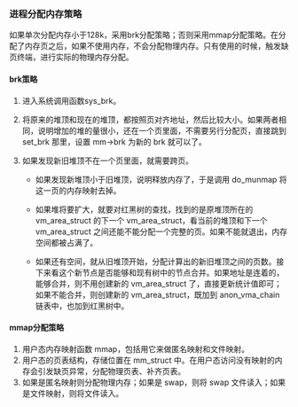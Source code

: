 ### 进程分配内存策略

如果单次分配内存小于128k，采用brk分配策略；否则采用mmap分配策略。在分配了内存页之后，如果不使用内存，不会分配物理内存。只有使用的时候，触发缺页终端，进行实际的物理内存分配。

#### brk策略

1. 进入系统调用函数sys_brk。

2. 将原来的堆顶和现在的堆顶，都按照页对齐地址，然后比较大小。如果两者相同，说明增加的堆的量很小，还在一个页里面，不需要另行分配页，直接跳到 set_brk 那里，设置 mm->brk 为新的 brk 就可以了。

3. 如果发现新旧堆顶不在一个页里面，就需要跨页。

   - 如果发现新堆顶小于旧堆顶，说明释放内存了，于是调用 do_munmap 将这一页的内存映射去掉。

   - 如果堆将要扩大，就要对红黑树的查找，找到的是原堆顶所在的 vm_area_struct 的下一个 vm_area_struct，看当前的堆顶和下一个 vm_area_struct 之间还能不能分配一个完整的页。如果不能就退出，内存空间都被占满了。

   - 如果还有空间，就从旧堆顶开始，分配计算出的新旧堆顶之间的页数。接下来看这个新节点是否能够和现有树中的节点合并。如果地址是连着的，能够合并，则不用创建新的 vm_area_struct 了，直接更新统计值即可；如果不能合并，则创建新的 vm_area_struct，既加到 anon_vma_chain 链表中，也加到红黑树中。

#### mmap分配策略

1. 用户态内存映射函数 mmap，包括用它来做匿名映射和文件映射。
2. 用户态的页表结构，存储位置在 mm_struct 中。在用户态访问没有映射的内存会引发缺页异常，分配物理页表、补齐页表。
3. 如果是匿名映射则分配物理内存；如果是 swap，则将 swap 文件读入；如果是文件映射，则将文件读入。
